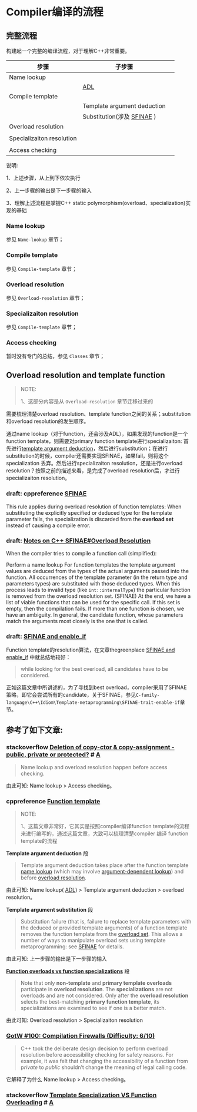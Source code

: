 # Compiler编译的流程



## 完整流程

构建起一个完整的编译流程，对于理解C++非常重要。

| 步骤                      | 子步骤                                                       |      |
| ------------------------- | ------------------------------------------------------------ | ---- |
| Name lookup               |                                                              |      |
|                           | [ADL](https://en.cppreference.com/w/cpp/language/adl)        |      |
| Compile template          |                                                              |      |
|                           | Template argument deduction                                  |      |
|                           | Substitution(涉及 [SFINAE](https://en.cppreference.com/w/cpp/language/sfinae)  ) |      |
| Overload resolution       |                                                              |      |
|                           |                                                              |      |
| Specializaiton resolution |                                                              |      |
|                           |                                                              |      |
| Access checking           |                                                              |      |

说明:

1、上述步骤，从上到下依次执行

2、上一步骤的输出是下一步骤的输入

3、理解上述流程是掌握C++ static polymorphism(overload、specialization)实现的基础

### Name lookup

参见 `Name-lookup` 章节；



### Compile template

参见 `Compile-template` 章节；



### Overload resolution

参见 `Overload-resolution` 章节；



### Specializaiton resolution

参见 `Compile-template` 章节；



### Access checking

暂时没有专门的总结，参见 `Classes` 章节；







## Overload resolution and template function

> NOTE: 
>
> 1、这部分内容是从 `Overload-resolution` 章节迁移过来的

需要梳理清楚overload resolution、template function之间的关系；substitution和overload resolution的发生顺序。

通过name lookup（对于function，还会涉及ADL），如果发现的function是一个function template，则需要对primary function template进行specializaiton: 首先进行[template argument deduction](https://en.cppreference.com/w/cpp/language/template_argument_deduction)，然后进行substitution；在进行substitution的时候，compiler还需要实现SFINAE，如果fail，则将这个specialization 丢弃。然后进行specializaiton resolution，还是进行overload resolution？按照之前的描述来看，是完成了overload resolution后，才进行specializaiton resolution。



### draft: cppreference [SFINAE](https://en.cppreference.com/w/cpp/language/sfinae)

This rule applies during overload resolution of function templates: When substituting the explicitly specified or deduced type for the template parameter fails, the specialization is discarded from the **overload set** instead of causing a compile error.



### draft: [Notes on C++ SFINAE#Overload Resolution](https://www.bfilipek.com/2016/02/notes-on-c-sfinae.html#overload-resolution)

When the compiler tries to compile a function call (simplified):

Perform a name lookup
For function templates the template argument values are deduced from the types of the actual arguments passed into the function.
All occurrences of the template parameter (in the return type and parameters types) are substituted with those deduced types.
When this process leads to invalid type (like `int::internalType`) the particular function is removed from the overload resolution set. (SFINAE)
At the end, we have a list of viable functions that can be used for the specific call. If this set is empty, then the compilation fails. If more than one function is chosen, we have an ambiguity. In general, the candidate function, whose parameters match the arguments most closely is the one that is called.



### draft: [SFINAE and enable_if](https://eli.thegreenplace.net/2014/sfinae-and-enable_if/) 

Function template的resolution算法，在文章thegreenplace  [SFINAE and enable_if](https://eli.thegreenplace.net/2014/sfinae-and-enable_if/) 中就总结地较好：

> while looking for the best overload, all candidates have to be considered. 

正如这篇文章中所讲述的，为了寻找到best overload，compiler采用了SFINAE策略，即它会尝试所有的candidate，关于SFINAE，参见`C-family-language\C++\Idiom\Template-metaprogramming\SFINAE-trait-enable-if`章节。









## 参考了如下文章:

### stackoverflow [Deletion of copy-ctor & copy-assignment - public, private or protected?](https://stackoverflow.com/questions/55205874/deletion-of-copy-ctor-copy-assignment-public-private-or-protected) # [A](https://stackoverflow.com/a/55206034)

> Name lookup and overload resolution happen before access checking. 

由此可知: Name lookup > Access checking。



### cppreference [Function template](https://en.cppreference.com/w/cpp/language/function_template)

> NOTE: 
>
> 1、这篇文章非常好，它其实是按照compiler编译function template的流程来进行编写的，通过这篇文章，大致可以梳理清楚compiler 编译 function template的流程

**Template argument deduction** 段

> Template argument deduction takes place after the function template [name lookup](https://en.cppreference.com/w/cpp/language/lookup) (which may involve [argument-dependent lookup](https://en.cppreference.com/w/cpp/language/adl)) and before [overload resolution](https://en.cppreference.com/w/cpp/language/overload_resolution).

由此可知: Name lookup( [ADL](https://en.cppreference.com/w/cpp/language/adl)) > Template argument deduction  > overload resolution。



**Template argument substitution** 段

> Substitution failure (that is, failure to replace template parameters with the deduced or provided template arguments) of a function template removes the function template from the [overload set](https://en.cppreference.com/w/cpp/language/overload_resolution). This allows a number of ways to manipulate overload sets using template metaprogramming: see [SFINAE](https://en.cppreference.com/w/cpp/language/sfinae) for details.

由此可知: 上一步骤的输出是下一步骤的输入



**[Function overloads vs function specializations](https://en.cppreference.com/w/cpp/language/function_template#Function_overloads_vs_function_specializations)** 段

> Note that only **non-template** and **primary template overloads** participate in **overload resolution**. The **specializations** are not overloads and are not considered. Only after the **overload resolution** selects the best-matching **primary function template**, its specializations are examined to see if one is a better match.

由此可知: Overload resolution > Specializaiton resolution



### [GotW #100: Compilation Firewalls (Difficulty: 6/10)](https://herbsutter.com/gotw/_100/)

> C++ took the deliberate design decision to perform overload resolution before accessibility checking for safety reasons. For example, it was felt that changing the accessibility of a function from p*rivate* to *public* shouldn’t change the meaning of legal calling code.

它解释了为什么 Name lookup > Access checking。



### stackoverflow [Template Specialization VS Function Overloading](https://stackoverflow.com/questions/7108033/template-specialization-vs-function-overloading) # [A](https://stackoverflow.com/a/7108123)



